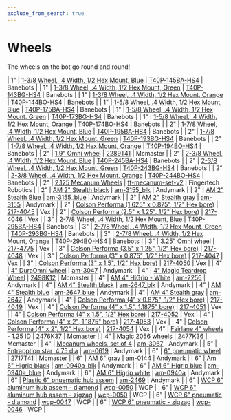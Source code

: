 ```yaml
---
exclude_from_search: true
---
```


# Wheels
The wheels on the bot go round and round!


| 1" | [1-3/8 Wheel, .4 Width, 1/2 Hex Mount, Blue](https://jgermita.github.io/frc-parts/parts/00826.html) | [T40P-145BA-HS4](http://www.banebots.com/category/T40P-1375.html) | Banebots |
| 1" | [1-3/8 Wheel, .4 Width, 1/2 Hex Mount, Green](https://jgermita.github.io/frc-parts/parts/00824.html) | [T40P-143BG-HS4](http://www.banebots.com/category/T40P-1375.html) | Banebots |
| 1" | [1-3/8 Wheel, .4 Width, 1/2 Hex Mount, Orange](https://jgermita.github.io/frc-parts/parts/00825.html) | [T40P-144BO-HS4](http://www.banebots.com/category/T40P-1375.html) | Banebots |
| 1" | [1-5/8 Wheel, .4 Width, 1/2 Hex Mount, Blue](https://jgermita.github.io/frc-parts/parts/00911.html) | [T40P-175BA-HS4](http://www.banebots.com/category/T40P-1625.html) | Banebots |
| 1" | [1-5/8 Wheel, .4 Width, 1/2 Hex Mount, Green](https://jgermita.github.io/frc-parts/parts/00909.html) | [T40P-173BG-HS4](http://www.banebots.com/category/T40P-1625.html) | Banebots |
| 1" | [1-5/8 Wheel, .4 Width, 1/2 Hex Mount, Orange](https://jgermita.github.io/frc-parts/parts/00910.html) | [T40P-174BO-HS4](http://www.banebots.com/category/T40P-1625.html) | Banebots |
| 2" | [1-7/8 Wheel, .4 Width, 1/2 Hex Mount, Blue](https://jgermita.github.io/frc-parts/parts/00914.html) | [T40P-195BA-HS4](http://www.banebots.com/category/T40P-1875.html) | Banebots |
| 2" | [1-7/8 Wheel, .4 Width, 1/2 Hex Mount, Green](https://jgermita.github.io/frc-parts/parts/00912.html) | [T40P-193BG-HS4](http://www.banebots.com/category/T40P-1875.html) | Banebots |
| 2" | [1-7/8 Wheel, .4 Width, 1/2 Hex Mount, Orange](https://jgermita.github.io/frc-parts/parts/00913.html) | [T40P-194BO-HS4](http://www.banebots.com/category/T40P-1875.html) | Banebots |
| 2" | [1.9" Omni wheel](https://jgermita.github.io/frc-parts/parts/00783.html) | [2289T41](https://www.mcmaster.com/#2289T41) | Mcmaster |
| 2" | [2-3/8 Wheel, .4 Width, 1/2 Hex Mount, Blue](https://jgermita.github.io/frc-parts/parts/00917.html) | [T40P-245BA-HS4](http://www.banebots.com/category/T40P-2375.html) | Banebots |
| 2" | [2-3/8 Wheel, .4 Width, 1/2 Hex Mount, Green](https://jgermita.github.io/frc-parts/parts/00915.html) | [T40P-243BG-HS4](http://www.banebots.com/category/T40P-2375.html) | Banebots |
| 2" | [2-3/8 Wheel, .4 Width, 1/2 Hex Mount, Orange](https://jgermita.github.io/frc-parts/parts/00916.html) | [T40P-244BO-HS4](http://www.banebots.com/category/T40P-2375.html) | Banebots |
| 2" | [2.125 Mecanum Wheels](https://jgermita.github.io/frc-parts/parts/00784.html) | [ft-mecanum-set-v2](http://www.fingertechrobotics.com/proddetail.php?prod=ft-mecanum-set-v2) | Fingertech Robotics |
| 2" | [AM 2" Stealth black](https://jgermita.github.io/frc-parts/parts/00785.html) | [am-3155_blk](http://www.andymark.com/product-p/am-3155_Blk.htm) | Andymark |
| 2" | [AM 2" Stealth Blue](https://jgermita.github.io/frc-parts/parts/00786.html) | [am-3155_blue](http://www.andymark.com/product-p/am-3155_Blue.htm) | Andymark |
| 2" | [AM 2" Stealth gray](https://jgermita.github.io/frc-parts/parts/00787.html) | [am-3155](https://www.andymark.com/product-p/am-3155.htm) | Andymark |
| 2" | [Colson Performa (1.625" x 0.875", 1/2" Hex bore)](https://jgermita.github.io/frc-parts/parts/00788.html) | [217-4045](http://www.vexrobotics.com/vexpro/motion/wheels-and-hubs/colsonperforma.html) | Vex |
| 2" | [Colson Performa (2.5" x 1.25", 1/2" Hex bore)](https://jgermita.github.io/frc-parts/parts/00789.html) | [217-4046](http://www.vexrobotics.com/vexpro/motion/wheels-and-hubs/colsonperforma.html) | Vex |
| 3" | [2-7/8 Wheel, .4 Width, 1/2 Hex Mount, Blue](https://jgermita.github.io/frc-parts/parts/00920.html) | [T40P-295BA-HS4](http://www.banebots.com/category/T40P-2875.html) | Banebots |
| 3" | [2-7/8 Wheel, .4 Width, 1/2 Hex Mount, Green](https://jgermita.github.io/frc-parts/parts/00918.html) | [T40P-293BG-HS4](http://www.banebots.com/category/T40P-2875.html) | Banebots |
| 3" | [2-7/8 Wheel, .4 Width, 1/2 Hex Mount, Orange](https://jgermita.github.io/frc-parts/parts/00919.html) | [T40P-294BO-HS4](http://www.banebots.com/category/T40P-2875.html) | Banebots |
| 3" | [3.25" Omni wheel](https://jgermita.github.io/frc-parts/parts/00790.html) | [217-4775](http://www.vexrobotics.com/vexpro/motion/wheels-and-hubs/omni-wheels.html) | Vex |
| 3" | [Colson Performa (3.5" x 1.25", 1/2" Hex bore)](https://jgermita.github.io/frc-parts/parts/00791.html) | [217-4048](http://www.vexrobotics.com/vexpro/motion/wheels-and-hubs/colsonperforma.html) | Vex |
| 3" | [Colson Performa (3" x 0.875", 1/2" Hex bore)](https://jgermita.github.io/frc-parts/parts/00792.html) | [217-4047](http://www.vexrobotics.com/vexpro/motion/wheels-and-hubs/colsonperforma.html) | Vex |
| 3" | [Colson Performa (3" x 1.5", 1/2" Hex bore)](https://jgermita.github.io/frc-parts/parts/00793.html) | [217-4050](http://www.vexrobotics.com/vexpro/motion/wheels-and-hubs/colsonperforma.html) | Vex |
| 4" | [4" DuraOmni wheel](https://jgermita.github.io/frc-parts/parts/00794.html) | [am-3047](http://www.andymark.com/product-p/am-3047.htm) | Andymark |
| 4" | [4" Magic Teardrop Wheel](https://jgermita.github.io/frc-parts/parts/00795.html) | [2498K12](https://www.mcmaster.com/#2498K12) | Mcmaster |
| 4" | [AM 4" HiGrip - White](https://jgermita.github.io/frc-parts/parts/00796.html) | [am-2256](http://www.andymark.com/product-p/am-2256.htm) | Andymark |
| 4" | [AM 4" Stealth black](https://jgermita.github.io/frc-parts/parts/00797.html) | [am-2647_blk](http://www.andymark.com/product-p/am-2647_Blk.htm) | Andymark |
| 4" | [AM 4" Stealth blue](https://jgermita.github.io/frc-parts/parts/00798.html) | [am-2647_blue](http://www.andymark.com/product-p/am-2647_Blue.htm) | Andymark |
| 4" | [AM 4" Stealth gray](https://jgermita.github.io/frc-parts/parts/00799.html) | [am-2647](http://www.andymark.com/product-p/am-2647.htm) | Andymark |
| 4" | [Colson Performa (4" x 0.875", 1/2" Hex bore)](https://jgermita.github.io/frc-parts/parts/00800.html) | [217-4049](http://www.vexrobotics.com/vexpro/motion/wheels-and-hubs/colsonperforma.html) | Vex |
| 4" | [Colson Performa (4" x 1.5", 1.1875" bore)](https://jgermita.github.io/frc-parts/parts/00801.html) | [217-4051](http://www.vexrobotics.com/vexpro/motion/wheels-and-hubs/colsonperforma.html) | Vex |
| 4" | [Colson Performa (4" x 1.5", 1/2" Hex bore)](https://jgermita.github.io/frc-parts/parts/00802.html) | [217-4052](http://www.vexrobotics.com/vexpro/motion/wheels-and-hubs/colsonperforma.html) | Vex |
| 4" | [Colson Performa (4" x 2", 1.1875" bore)](https://jgermita.github.io/frc-parts/parts/00803.html) | [217-4053](http://www.vexrobotics.com/vexpro/motion/wheels-and-hubs/colsonperforma.html) | Vex |
| 4" | [Colson Performa (4" x 2", 1/2" Hex bore)](https://jgermita.github.io/frc-parts/parts/00804.html) | [217-4054](http://www.vexrobotics.com/vexpro/motion/wheels-and-hubs/colsonperforma.html) | Vex |
| 4" | [Fairlane 4" wheels - 1.25 ID](https://jgermita.github.io/frc-parts/parts/00805.html) | [2476K37](https://www.mcmaster.com/#2476K37) | Mcmaster |
| 4" | [Magic 2056 wheels](https://jgermita.github.io/frc-parts/parts/00806.html) | [2477K36](https://www.mcmaster.com/#2477K36) | Mcmaster |
| 4" | [Mecanum wheels, set of 4](https://jgermita.github.io/frc-parts/parts/00807.html) | [am-3067](http://www.andymark.com/product-p/am-3067.htm) | Andymark |
| 5" | [Entrapption star, 4.75 dia](https://jgermita.github.io/frc-parts/parts/00834.html) | [am-0619](http://www.andymark.com/product-p/am-0619.htm) | Andymark |
| 6" | [6" pneumatic wheel](https://jgermita.github.io/frc-parts/parts/00808.html) | [2717T41](https://www.mcmaster.com/#2717T41) | Mcmaster |
| 6" | [AM 6" gray](https://jgermita.github.io/frc-parts/parts/00809.html) | [am-0144](http://www.andymark.com/product-p/am-0144.htm) | Andymark |
| 6" | [Am 6" Higrip black](https://jgermita.github.io/frc-parts/parts/00810.html) | [am-0940a_blk](http://www.andymark.com/product-p/am-0940a_Blk.htm) | Andymark |
| 6" | [AM 6" Higrip blue](https://jgermita.github.io/frc-parts/parts/00811.html) | [am-0940a_blue](http://www.andymark.com/product-p/am-0940a_Blue.htm) | Andymark |
| 6" | [AM 6" Higrip white](https://jgermita.github.io/frc-parts/parts/00812.html) | [am-0940a](http://www.andymark.com/product-p/am-0940a.htm) | Andymark |
| 6" | [Plastic 6" pnuematic hub assem](https://jgermita.github.io/frc-parts/parts/00813.html) | [am-2469](http://www.andymark.com/product-p/am-2469.htm) | Andymark |
| 6" | [WCP 6" aluminum hub assem - diamond](https://jgermita.github.io/frc-parts/parts/00814.html) | [wcp-0050](http://www.wcproducts.net/pneumatic-wheels) | WCP |
| 6" | [WCP 6" aluminum hub assem - zigzag](https://jgermita.github.io/frc-parts/parts/00815.html) | [wcp-0050](http://www.wcproducts.net/pneumatic-wheels) | WCP |
| 6" | [WCP 6" pneumatic - diamond](https://jgermita.github.io/frc-parts/parts/00816.html) | [wcp-0047](http://www.wcproducts.net/pneumatic-wheels) | WCP |
| 6" | [WCP 6" pneumatic - zigzag](https://jgermita.github.io/frc-parts/parts/00817.html) | [wcp-0046](http://www.wcproducts.net/pneumatic-wheels) | WCP |